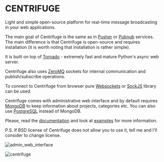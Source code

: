 CENTRIFUGE
==========

Light and simple open-source platform for real-time message broadcasting in
your web applications.

The main goal of Centrifuge is the same as in [Pusher](http://pusher.com/) or
[Pubnub](http://www.pubnub.com/) services. The main difference is that Centrifuge is
open-source and requires installation (it is worth noting that installation is rather simple).

It is built on top of [Tornado](http://www.tornadoweb.org/en/stable/) -
extremely fast and mature Python's async web server.

Centrifuge also uses [ZeroMQ](http://www.zeromq.org/) sockets for internal
communication and publish/subscribe operations.

To connect to Centrifuge from browser pure [Websockets](http://en.wikipedia.org/wiki/WebSocket)
or [SockJS](https://github.com/sockjs/sockjs-client) library can be
used.

Centrifuge comes with administrative web interface and by default requires
[MongoDB](http://www.mongodb.org/) to keep information about projects, categories etc.
You can also use [PostgreSQL](http://www.postgresql.org/) instead of MongoDB.

Please, read the [documentation](https://centrifuge.readthedocs.org/en/latest/) and look
at [examples](https://github.com/FZambia/centrifuge/tree/master/examples) for more information.

P.S. If BSD license of Centrifuge does not allow you to use it, tell me and I'll consider to change license.

![admin_web_interface](https://raw.github.com/FZambia/centrifuge/master/docs/starting/main.png "admin web interface")

![centrifuge](https://raw.github.com/FZambia/centrifuge/master/docs/description/centrifuge_architecture.png "centrifuge")
